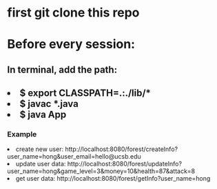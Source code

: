 <h1>first git clone this repo</h1>
<h1>Before every session:</h1>
<h2>In terminal, add the path:<h2>
  <li>$  export CLASSPATH=.:./lib/* </li>
  <li>$ javac *.java </li>
  <li>$ java App</li>
  <h3>Example</h3>
  
  <li> create new user: http://localhost:8080/forest/createInfo?user_name=hong&user_email=hello@ucsb.edu </li>
  <li> update user data: http://localhost:8080/forest/updateInfo?user_name=hong&game_level=3&money=10&health=87&attack=8 </li>
  <li> get user data: http://localhost:8080/forest/getInfo?user_name=hong </li>

